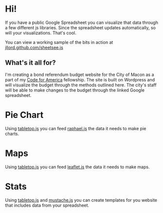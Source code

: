 # Hi!

If you have a public Google Spreadsheet you can visualize that data through a few different js libraries. Since the spreadsheet updates automatically, so will your visualizations. That's cool. 

You can view a working sample of the bits in action at [jllord.github.com/sheetsee.js](jllord.github.com/sheetsee.js)

## What's it all for?

I'm creating a bond referendum budget website for the City of Macon as a part of my [Code for America](http://www.codeforamerica.org) fellowship. The site is built on Wordpress and will visualize the budget through the methods outlined here. The city's staff will be able to make changes to the budget through the linked Google spreadsheet. 

# Pie Chart

Using [tabletop.js](http://builtbybalance.com/Tabletop/) you can feed [raphael.js](http://raphaeljs.com/) the data it needs to make pie charts.

# Maps

Using [tabletop.js](http://builtbybalance.com/Tabletop/) you can feed [leaflet.js](http://leaflet.cloudmade.com/) the data it needs to make maps.

# Stats

Using [tabletop.js](http://builtbybalance.com/Tabletop/) and [mustache.js](http://mustache.github.com/) you can create templates for you website that includes data from your spreadsheet.



